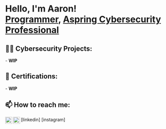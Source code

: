 <h1>Hello, I'm Aaron! <br/><a href="https://github.com/AaronM-net">Programmer</a>, <a href="https://www.linkedin.com/in/joshmadakor/">Aspring Cybersecurity Professional</a>

<h2>👨‍💻 Cybersecurity Projects:</h2>
- <b>WIP</b>
  <!-- - [Praciting DS & Algos in Python](https://github.com/joshmadakor1/Algorithms-Practice) -->
 
<h2>📜 Certifications:</h2>
- <b>WIP</b>

<h2> 📫 How to reach me:</h2>
<img align="left" alt="AaronMathias | LinkedIn" width="22px" src="https://cdn.jsdelivr.net/npm/simple-icons@v3/icons/linkedin.svg" /> [linkedin]
<img align="left" alt="AaronMathias | Instagram" width="22px" src="https://cdn.jsdelivr.net/npm/simple-icons@v3/icons/instagram.svg" /> [instagram]

[instagram]: (https://www.instagram.com/aye_aron.m/)
[linkedin]: https://linkedin.com/


<!--
**AaronM-net/AaronM-net** is a ✨ _special_ ✨ repository because its `README.md` (this file) appears on your GitHub profile.

Here are some ideas to get you started:

- 🔭 I’m currently working on ...
- 🌱 I’m currently learning ...
- 👯 I’m looking to collaborate on ...
- 🤔 I’m looking for help with ...
- 💬 Ask me about ...
- 📫 How to reach me: ...
- 😄 Pronouns: ...
- ⚡ Fun fact: ...
-->
